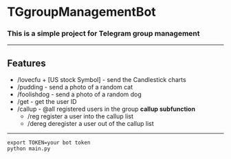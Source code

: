 # TGgroupManagementBot

### This is a simple project for Telegram group management 

-----------------------
## Features

- /lovecfu + [US stock Symbol] - send the Candlestick charts 
- /pudding - send a photo of a random cat
- /foolishdog - send a photo of a random dog
- /get - get the user ID
- /callup - @all registered users in the group
    **callup subfunction**
  - /reg register a user into the callup list
  - /dereg deregister a user out of the callup list

------------------------------------------------

```
export TOKEN=your bot token
python main.py
```
